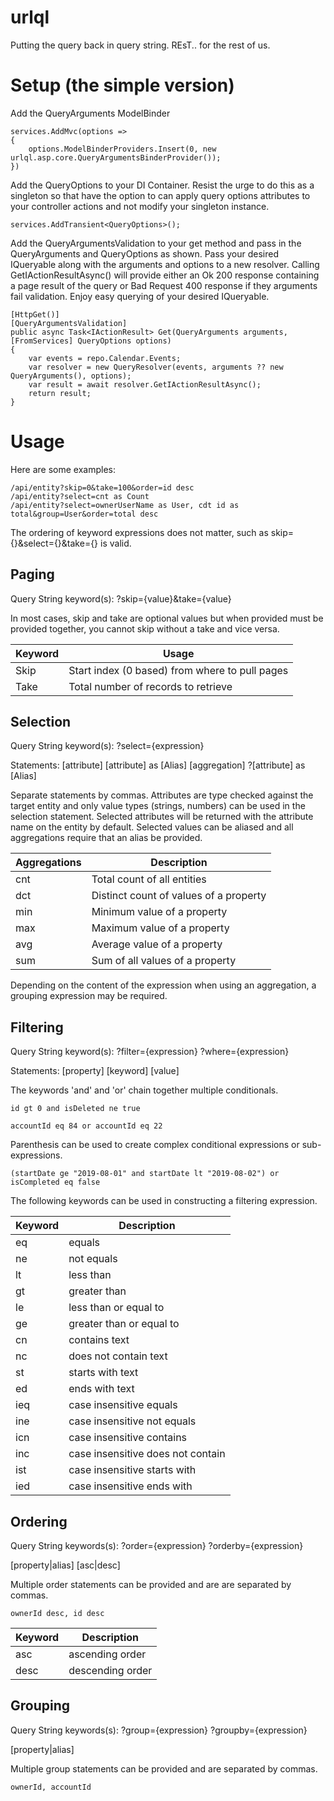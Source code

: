 # urlql

Putting the query back in query string.
REsT.. for the rest of us.

Setup (the simple version)
=====

Add the QueryArguments ModelBinder
```
services.AddMvc(options =>
{
    options.ModelBinderProviders.Insert(0, new urlql.asp.core.QueryArgumentsBinderProvider());
})
```

Add the QueryOptions to your DI Container.  Resist the urge to do this as a singleton so that have the option to can apply query options attributes to your controller actions and not modify your singleton instance.
```
services.AddTransient<QueryOptions>();
```

Add the QueryArgumentsValidation to your get method and pass in the QueryArguments and QueryOptions as shown.
Pass your desired IQueryable along with the arguments and options to a new resolver.
Calling GetIActionResultAsync() will provide either an Ok 200 response containing a page result of the query or Bad Request 400 response if they arguments fail validation.
Enjoy easy querying of your desired IQueryable.
```
[HttpGet()]
[QueryArgumentsValidation]
public async Task<IActionResult> Get(QueryArguments arguments, [FromServices] QueryOptions options)
{
    var events = repo.Calendar.Events;
    var resolver = new QueryResolver(events, arguments ?? new QueryArguments(), options);
    var result = await resolver.GetIActionResultAsync();
    return result;
}
```

Usage
=====
Here are some examples:
```
/api/entity?skip=0&take=100&order=id desc
/api/entity?select=cnt as Count
/api/entity?select=ownerUserName as User, cdt id as total&group=User&order=total desc
```

The ordering of keyword expressions does not matter, such as skip={}&select={}&take={} is valid.

Paging
------
Query String keyword(s):
?skip={value}&take={value}

In most cases, skip and take are optional values but when provided must be provided together, you cannot skip without a take and vice versa.

|Keyword|Usage|
|--|--|
|Skip|Start index (0 based) from where to pull pages|
|Take|Total number of records to retrieve|


Selection
------
Query String keyword(s):
?select={expression}

Statements:
[attribute]
[attribute] as [Alias]
[aggregation] ?[attribute] as [Alias]

Separate statements by commas.  Attributes are type checked against the target entity and only value types (strings, numbers) can be used in the selection statement.  Selected attributes will be returned with the attribute name on the entity by default.  Selected values can be aliased and all aggregations require that an alias be provided.

|Aggregations|Description|
|--|--|
|cnt|Total count of all entities|
|dct|Distinct count of values of a property|
|min|Minimum value of a property|
|max|Maximum value of a property|
|avg|Average value of a property|
|sum|Sum of all values of a property|

Depending on the content of the expression when using an aggregation, a grouping expression may be required.

Filtering
---------
Query String keyword(s):
?filter={expression}
?where={expression}

Statements:
[property] [keyword] [value]

The keywords 'and' and 'or' chain together multiple conditionals.
```
id gt 0 and isDeleted ne true
```
```
accountId eq 84 or accountId eq 22
```

Parenthesis can be used to create complex conditional expressions or sub-expressions.
```
(startDate ge "2019-08-01" and startDate lt "2019-08-02") or isCompleted eq false
```

The following keywords can be used in constructing a filtering expression.

|Keyword|Description|
|--|--|
|eq|equals|
|ne|not equals|
|lt|less than|
|gt|greater than|
|le|less than or equal to|
|ge|greater than or equal to|
|cn|contains text|
|nc|does not contain text|
|st|starts with text|
|ed|ends with text|
|ieq|case insensitive equals|
|ine|case insensitive not equals|
|icn|case insensitive contains|
|inc|case insensitive does not contain|
|ist|case insensitive starts with|
|ied|case insensitive ends with|

Ordering
--------
Query String keywords(s):
?order={expression}
?orderby={expression}

[property|alias] [asc|desc]

Multiple order statements can be provided and are are separated by commas.
```
ownerId desc, id desc
```

|Keyword|Description|
|--|--|
|asc|ascending order|
|desc|descending order|

Grouping
--------
Query String keywords(s):
?group={expression}
?groupby={expression}

[property|alias]

Multiple group statements can be provided and are separated by commas.
```
ownerId, accountId
```















